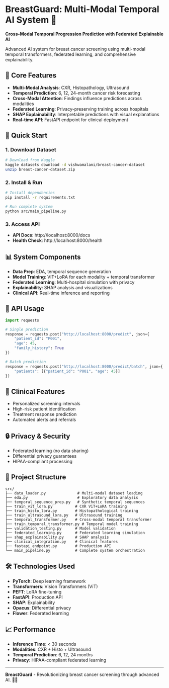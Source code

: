 # BreastGuard: Multi-Modal Temporal AI System 🏥

**Cross-Modal Temporal Progression Prediction with Federated Explainable AI**

Advanced AI system for breast cancer screening using multi-modal temporal transformers, federated learning, and comprehensive explainability.

## 🎯 Core Features

- **Multi-Modal Analysis**: CXR, Histopathology, Ultrasound
- **Temporal Prediction**: 6, 12, 24-month cancer risk forecasting
- **Cross-Modal Attention**: Findings influence predictions across modalities
- **Federated Learning**: Privacy-preserving training across hospitals
- **SHAP Explainability**: Interpretable predictions with visual explanations
- **Real-time API**: FastAPI endpoint for clinical deployment

## 🚀 Quick Start

### 1. Download Dataset
```bash
# Download from Kaggle
kaggle datasets download -d vishwamalani/breast-cancer-dataset
unzip breast-cancer-dataset.zip
```

### 2. Install & Run
```bash
# Install dependencies
pip install -r requirements.txt

# Run complete system
python src/main_pipeline.py
```

### 3. Access API
- **API Docs**: http://localhost:8000/docs
- **Health Check**: http://localhost:8000/health

## 📊 System Components

- **Data Prep**: EDA, temporal sequence generation
- **Model Training**: ViT+LoRA for each modality + temporal transformer
- **Federated Learning**: Multi-hospital simulation with privacy
- **Explainability**: SHAP analysis and visualizations
- **Clinical API**: Real-time inference and reporting

## 🔧 API Usage

```python
import requests

# Single prediction
response = requests.post("http://localhost:8000/predict", json={
    "patient_id": "P001",
    "age": 45,
    "family_history": True
})

# Batch prediction
response = requests.post("http://localhost:8000/predict/batch", json={
    "patients": [{"patient_id": "P001", "age": 45}]
})
```

## 🏥 Clinical Features

- Personalized screening intervals
- High-risk patient identification
- Treatment response prediction
- Automated alerts and referrals

## 🔒 Privacy & Security

- Federated learning (no data sharing)
- Differential privacy guarantees
- HIPAA-compliant processing

## 📁 Project Structure

```
src/
├── data_loader.py              # Multi-modal dataset loading
├── eda.py                      # Exploratory data analysis
├── temporal_sequence_prep.py   # Synthetic temporal sequences
├── train_vit_lora.py          # CXR ViT+LoRA training
├── train_histo_lora.py        # Histopathological training
├── train_ultrasound_lora.py   # Ultrasound training
├── temporal_transformer.py    # Cross-modal temporal transformer
├── train_temporal_transformer.py # Temporal model training
├── validation_testing.py      # Model validation
├── federated_learning.py      # Federated learning simulation
├── shap_explainability.py     # SHAP analysis
├── clinical_integration.py    # Clinical features
├── fastapi_endpoint.py        # Production API
└── main_pipeline.py           # Complete system orchestration
```

## 🛠️ Technologies Used

- **PyTorch**: Deep learning framework
- **Transformers**: Vision Transformers (ViT)
- **PEFT**: LoRA fine-tuning
- **FastAPI**: Production API
- **SHAP**: Explainability
- **Opacus**: Differential privacy
- **Flower**: Federated learning

## 📈 Performance

- **Inference Time**: < 30 seconds
- **Modalities**: CXR + Histo + Ultrasound
- **Temporal Prediction**: 6, 12, 24 months
- **Privacy**: HIPAA-compliant federated learning

---

**BreastGuard** - Revolutionizing breast cancer screening through advanced AI. 🏥✨ 